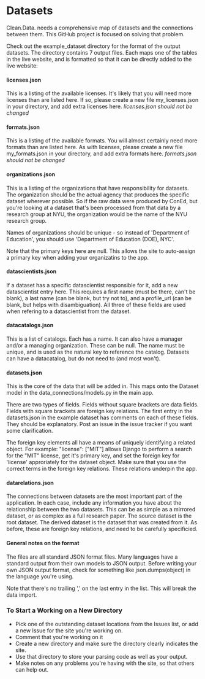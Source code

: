 Datasets
========

Clean.Data. needs a comprehensive map of datasets and the connections between them. This GitHub project is focused on solving that problem.

Check out the example_dataset directory for the format of the output datasets. The directory contains 7 output files. Each maps one of the tables in the live website, and is formatted so that it can be directly added to the live website:

#### licenses.json
This is a listing of the available licenses. It's likely that you will need more licenses than are listed here. If so, please create a new file my_licenses.json in your directory, and add extra licenses here. *licenses.json should not be changed*

#### formats.json
This is a listing of the available formats. You will almost certainly need more formats than are listed here. As with licenses, please create a new file my_formats.json in your directory, and add extra formats here. *formats.json should not be changed*

#### organizations.json
This is a listing of the organizations that have responsibility for datasets. The organization should be the actual agency that produces the specific dataset wherever possible. So if the raw data were produced by ConEd, but you're looking at a dataset that's been processed from that data by a research group at NYU, the organization would be the name of the NYU research group.

Names of organizations should be unique - so instead of 'Department of Education', you should use 'Department of Education (DOE), NYC'.

Note that the primary keys here are null. This allows the site to auto-assign a primary key when adding your organizatins to the app.

#### datascientists.json
If a dataset has a specific datascientist responsible for it, add a new datascientist entry here. This requires a first name (must be there, can't be blank), a last name (can be blank, but try not to), and a profile_url (can be blank, but helps with disambiguation). All three of these fields are used when refering to a datascientist from the dataset. 

#### datacatalogs.json
This is a list of catalogs. Each has a name. It can also have a manager and/or a managing organization. These can be null. The name must be unique, and is used as the natural key to reference the catalog. Datasets can have a datacatalog, but do not need to (and most won't).

#### datasets.json
This is the core of the data that will be added in. This maps onto the Dataset model in the data_connections/models.py in the main app.

There are two types of fields. Fields without square brackets are data fields. Fields with square brackets are foreign key relations. The first entry in the datasets.json in the example dataset has comments on each of these fields. They should be explanatory. Post an issue in the issue tracker if you want some clarification.

The foreign key elements all have a means of uniquely identifying a related object. For example: "license": ["MIT"] allows Django to perform a search for the "MIT" license, get it's primary key, and set the foreign key for 'license' approriately for the dataset object. Make sure that you use the correct terms in the foreign key relations. These relations underpin the app.

#### datarelations.json
The connections between datasets are the most important part of the application. In each case, include any information you have about the relationship between the two datasets. This can be as simple as a mirrored dataset, or as complex as a full research paper. The source dataset is the root dataset. The derived dataset is the dataset that was created from it. As before, these are foreign key relations, and need to be carefully specificied.

#### General notes on the format
The files are all standard JSON format files. Many languages have a standard output from their own models to JSON output. Before writing your own JSON output format, check for something like json.dumps(object) in the language you're using.

Note that there's no trailing ',' on the last entry in the list. This will break the data import.

### To Start a Working on a New Directory

* Pick one of the outstanding dataset locations from the Issues list, or add a new Issue for the site you're working on.
* Comment that you're working on it
* Create a new directory and make sure the directory clearly indicates the site.
* Use that directory to store your parsing code as well as your output.
* Make notes on any problems you're having with the site, so that others can help out.
